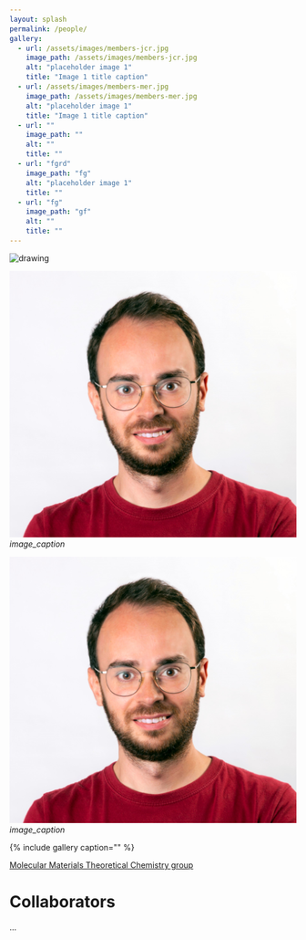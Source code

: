 ```yaml
---
layout: splash
permalink: /people/
gallery:
  - url: /assets/images/members-jcr.jpg
    image_path: /assets/images/members-jcr.jpg
    alt: "placeholder image 1"
    title: "Image 1 title caption"
  - url: /assets/images/members-mer.jpg
    image_path: /assets/images/members-mer.jpg
    alt: "placeholder image 1"
    title: "Image 1 title caption"
  - url: "" 
    image_path: ""
    alt: ""
    title: ""
  - url: "fgrd"
    image_path: "fg"
    alt: "placeholder image 1"
    title: ""
  - url: "fg"
    image_path: "gf"
    alt: ""
    title: ""
---
```


<img src="drawing.jpg" alt="drawing" width="100"/>

<p>
    <img src="/assets/images/members-jcr.jpg" alt>
    <em>image_caption</em>
</p>

![](/assets/images/members-jcr.jpg)  
*image_caption*

{% include gallery caption="" %}

 
[Molecular Materials Theoretical Chemistry group](http://www.molmattc.com/)


# Collaborators
...  



